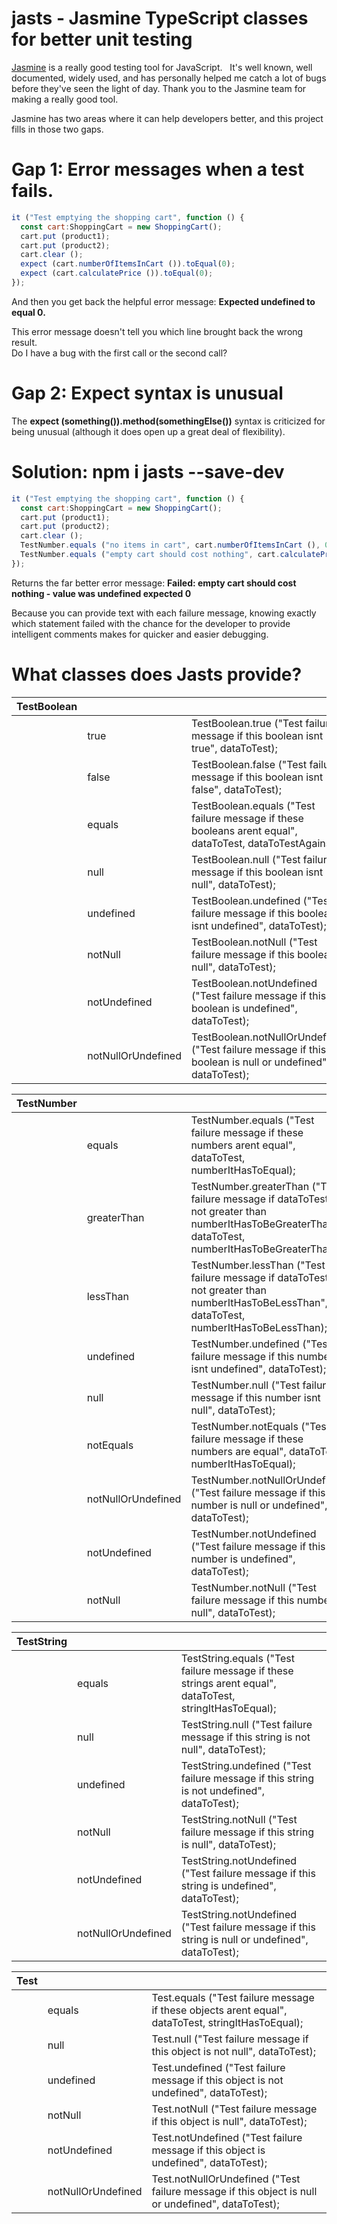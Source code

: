 # jasts - Jasmine TypeScript classes for better unit testing

[Jasmine](https://jasmine.github.io/) is a really good testing tool for JavaScript.   It's well known, well documented, widely used, and has personally helped me catch a lot of bugs before they've seen the light of day.   Thank you to the Jasmine team for making a really good tool.

Jasmine has two areas where it can help developers better, and this project fills in those two gaps.

# Gap 1: Error messages when a test fails.

```javascript
it ("Test emptying the shopping cart", function () {
  const cart:ShoppingCart = new ShoppingCart();
  cart.put (product1);
  cart.put (product2);
  cart.clear ();
  expect (cart.numberOfItemsInCart ()).toEqual(0);
  expect (cart.calculatePrice ()).toEqual(0);
});
```

And then you get back the helpful error message:
**Expected undefined to equal 0.**

This error message doesn't tell you which line brought back the wrong result.   
Do I have a bug with the first call or the second call?

# Gap 2: Expect syntax is unusual

The **expect (something()).method(somethingElse())** syntax is criticized for being unusual (although it does open up a great deal of flexibility).

# Solution: npm i jasts --save-dev
```javascript
it ("Test emptying the shopping cart", function () {
  const cart:ShoppingCart = new ShoppingCart();
  cart.put (product1);
  cart.put (product2);
  cart.clear ();
  TestNumber.equals ("no items in cart", cart.numberOfItemsInCart (), 0);
  TestNumber.equals ("empty cart should cost nothing", cart.calculatePrice (), 0);
});
```

Returns the far better error message:  **Failed: empty cart should cost nothing - value was undefined expected 0**

Because you can provide text with each failure message, knowing exactly which statement failed with the chance for the developer to provide intelligent comments makes for quicker and easier debugging.

# What classes does Jasts provide?

<table class="methods" border="0" cellpadding="3" cellspacing="0" summary="Class Summary table, listing classes, and an explanation">
  <tr>
    <th class="colFirst" scope="col">TestBoolean</th>
    <th scope="col">&nbsp;</th>
    <th class="colLast" scope="col">&nbsp;</th>
  </tr>
  <tbody>
  <tr class="altColor">
    <td class="colFirst">&nbsp;</td>
    <td>true</td>
    <td class="colLast">TestBoolean.true ("Test failure message if this boolean isnt true", dataToTest);</td>
  </tr>
  <tr class="altColor">
    <td class="colFirst">&nbsp;</td>
    <td>false</td>
    <td class="colLast">TestBoolean.false ("Test failure message if this boolean isnt false", dataToTest);</td>
  </tr>
  <tr class="altColor">
    <td class="colFirst">&nbsp;</td>
    <td>equals</td>
    <td class="colLast">TestBoolean.equals ("Test failure message if these booleans arent equal", dataToTest, dataToTestAgainst);</td>
  </tr>
  <tr class="altColor">
    <td class="colFirst">&nbsp;</td>
    <td>null</td>
    <td class="colLast">TestBoolean.null ("Test failure message if this boolean isnt null", dataToTest);</td>
  </tr>
  <tr class="altColor">
    <td class="colFirst">&nbsp;</td>
    <td>undefined</td>
    <td class="colLast">TestBoolean.undefined ("Test failure message if this boolean isnt undefined", dataToTest);</td>
  </tr>
    <tr class="altColor">
      <td class="colFirst">&nbsp;</td>
      <td>notNull</td>
      <td class="colLast">TestBoolean.notNull ("Test failure message if this boolean is null", dataToTest);</td>
    </tr>
    <tr class="altColor">
      <td class="colFirst">&nbsp;</td>
      <td>notUndefined</td>
      <td class="colLast">TestBoolean.notUndefined ("Test failure message if this boolean is undefined", dataToTest);</td>
    </tr>
    <tr class="altColor">
      <td class="colFirst">&nbsp;</td>
      <td>notNullOrUndefined</td>
      <td class="colLast">TestBoolean.notNullOrUndefined ("Test failure message if this boolean is null or undefined", dataToTest);</td>
    </tr>
  </tbody>
</table>

<table class="methods" border="0" cellpadding="3" cellspacing="0" summary="Class Summary table, listing classes, and an explanation">
  <tr>
    <th class="colFirst" scope="col">TestNumber</th>
    <th scope="col">&nbsp;</th>
    <th class="colLast" scope="col">&nbsp;</th>
  </tr>
  <tbody>
    <tr class="altColor">
      <td class="colFirst">&nbsp;</td>
      <td>equals</td>
      <td class="colLast">TestNumber.equals ("Test failure message if these numbers arent equal", dataToTest, numberItHasToEqual);</td>
    </tr>
    <tr class="altColor">
      <td class="colFirst">&nbsp;</td>
      <td>greaterThan</td>
      <td class="colLast">TestNumber.greaterThan ("Test failure message if dataToTest is not greater than numberItHasToBeGreaterThan", dataToTest, numberItHasToBeGreaterThan);</td>
    </tr>
    <tr class="altColor">
      <td class="colFirst">&nbsp;</td>
      <td>lessThan</td>
      <td class="colLast">TestNumber.lessThan ("Test failure message if dataToTest is not greater than numberItHasToBeLessThan", dataToTest, numberItHasToBeLessThan);</td>
    </tr>
    <tr class="altColor">
      <td class="colFirst">&nbsp;</td>
      <td>undefined</td>
      <td class="colLast">TestNumber.undefined ("Test failure message if this number isnt undefined", dataToTest);</td>
    </tr>
    <tr class="altColor">
      <td class="colFirst">&nbsp;</td>
      <td>null</td>
      <td class="colLast">TestNumber.null ("Test failure message if this number isnt null", dataToTest);</td>
    </tr>
    <tr class="altColor">
      <td class="colFirst">&nbsp;</td>
      <td>notEquals</td>
      <td class="colLast">TestNumber.notEquals ("Test failure message if these numbers are equal", dataToTest, numberItHasToEqual);</td>
    </tr>
    <tr class="altColor">
      <td class="colFirst">&nbsp;</td>
      <td>notNullOrUndefined</td>
      <td class="colLast">TestNumber.notNullOrUndefined ("Test failure message if this number is null or undefined", dataToTest);</td>
    </tr>
    <tr class="altColor">
      <td class="colFirst">&nbsp;</td>
      <td>notUndefined</td>
      <td class="colLast">TestNumber.notUndefined ("Test failure message if this number is undefined", dataToTest);</td>
    </tr>
    <tr class="altColor">
      <td class="colFirst">&nbsp;</td>
      <td>notNull</td>
      <td class="colLast">TestNumber.notNull ("Test failure message if this number is null", dataToTest);</td>
    </tr>
  </tbody>
</table>

<table class="methods" border="0" cellpadding="3" cellspacing="0" summary="Class Summary table, listing classes, and an explanation">
  <tr>
    <th class="colFirst" scope="col">TestString</th>
    <th scope="col">&nbsp;</th>
    <th class="colLast" scope="col">&nbsp;</th>
  </tr>
  <tbody>
    <tr class="altColor">
      <td class="colFirst">&nbsp;</td>
      <td>equals</td>
      <td class="colLast">TestString.equals ("Test failure message if these strings arent equal", dataToTest, stringItHasToEqual);</td>
    </tr>
    <tr class="altColor">
      <td class="colFirst">&nbsp;</td>
      <td>null</td>
      <td class="colLast">TestString.null ("Test failure message if this string is not null", dataToTest);</td>
    </tr>
    <tr class="altColor">
      <td class="colFirst">&nbsp;</td>
      <td>undefined</td>
      <td class="colLast">TestString.undefined ("Test failure message if this string is not undefined", dataToTest);</td>
    </tr>
    <tr class="altColor">
      <td class="colFirst">&nbsp;</td>
      <td>notNull</td>
      <td class="colLast">TestString.notNull ("Test failure message if this string is null", dataToTest);</td>
    </tr>
    <tr class="altColor">
      <td class="colFirst">&nbsp;</td>
      <td>notUndefined</td>
      <td class="colLast">TestString.notUndefined ("Test failure message if this string is undefined", dataToTest);</td>
    </tr>
    <tr class="altColor">
      <td class="colFirst">&nbsp;</td>
      <td>notNullOrUndefined</td>
      <td class="colLast">TestString.notUndefined ("Test failure message if this string is null or undefined", dataToTest);</td>
    </tr>
  </tbody>
</table>

<table class="methods" border="0" cellpadding="3" cellspacing="0" summary="Class Summary table, listing classes, and an explanation">
  <tr>
    <th class="colFirst" scope="col">Test</th>
    <th scope="col">&nbsp;</th>
    <th class="colLast" scope="col">&nbsp;</th>
  </tr>
  <tbody>
    <tr class="altColor">
      <td class="colFirst">&nbsp;</td>
      <td>equals</td>
      <td class="colLast">Test.equals ("Test failure message if these objects arent equal", dataToTest, stringItHasToEqual);</td>
    </tr>
    <tr class="altColor">
      <td class="colFirst">&nbsp;</td>
      <td>null</td>
      <td class="colLast">Test.null ("Test failure message if this object is not null", dataToTest);</td>
    </tr>
    <tr class="altColor">
      <td class="colFirst">&nbsp;</td>
      <td>undefined</td>
      <td class="colLast">Test.undefined ("Test failure message if this object is not undefined", dataToTest);</td>
    </tr>
    <tr class="altColor">
      <td class="colFirst">&nbsp;</td>
      <td>notNull</td>
      <td class="colLast">Test.notNull ("Test failure message if this object is null", dataToTest);</td>
    </tr>
    <tr class="altColor">
      <td class="colFirst">&nbsp;</td>
      <td>notUndefined</td>
      <td class="colLast">Test.notUndefined ("Test failure message if this object is undefined", dataToTest);</td>
    </tr>
    <tr class="altColor">
      <td class="colFirst">&nbsp;</td>
      <td>notNullOrUndefined</td>
      <td class="colLast">Test.notNullOrUndefined ("Test failure message if this object is null or undefined", dataToTest);</td>
    </tr>
  </tbody>
</table>
